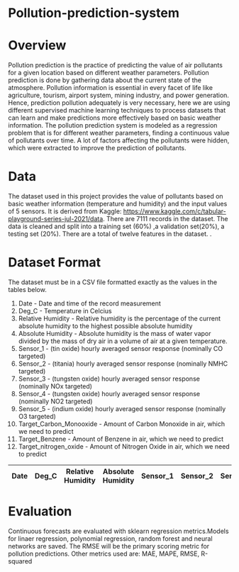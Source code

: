 # Pollution-prediction-system

# Overview
Pollution prediction is the practice of predicting the value of air pollutants for a given location based on different weather parameters. Pollution prediction is done by gathering data about the current state of the atmosphere. Pollution information is essential in every facet of life like agriculture, tourism, airport system, mining industry, and power generation. Hence, prediction pollution adequately is very necessary, here we are using different supervised machine learning techniques to process datasets that can learn and make predictions more effectively based on basic weather information. The pollution prediction system is modeled as a regression problem that is for different weather parameters, finding a continuous value of pollutants over time. A lot of factors affecting the pollutants were hidden, which were extracted to improve the prediction of pollutants.



# Data


The dataset used in this project provides the value of pollutants based on basic weather information (temperature and humidity) 
and the input values of 5 sensors. It is derived from Kaggle: https://www.kaggle.com/c/tabular-playground-series-jul-2021/data. 
There are 7111 records in the dataset. The data is cleaned and split into a training set (60%) ,a validation set(20%),
a testing set (20%). There are a total of twelve features in the dataset. .

# Dataset Format

The dataset must be in a CSV file formatted exactly as the
values in the tables below.  
1.	Date - Date and time of the record measurement
2.	Deg_C - Temperature in Celcius
3.	Relative Humidity - Relative humidity is the percentage of the current absolute humidity to the highest possible absolute humidity
4.	Absolute Humidity - Absolute humidity is the mass of water vapor divided by the mass of dry air in a volume of air at a given temperature.
5.	Sensor_1 - (tin oxide) hourly averaged sensor response (nominally CO targeted)
6.	Sensor_2 - (titania) hourly averaged sensor response (nominally NMHC targeted)
7.	Sensor_3 - (tungsten oxide) hourly averaged sensor response (nominally NOx targeted)
8.	Sensor_4 - (tungsten oxide) hourly averaged sensor response (nominally NO2 targeted)
9.	Sensor_5 - (indium oxide) hourly averaged sensor response (nominally O3 targeted)
10.	Target_Carbon_Monooxide - Amount of Carbon Monoxide in air, which we need to predict 
11.	Target_Benzene - Amount of Benzene in air, which we need to predict
12.	Target_nitrogen_oxide - Amount of Nitrogen Oxide in air, which we need to predict





| Date    | Deg_C   | Relative Humidity | Absolute Humidity|Sensor_1|Sensor_2|Sensor_3|Sensor_4|Sensor_5|Target_Carbon_Monooxide|Target_Benzene|Target_nitrogen_oxide|
|---------|---------|-------------------|------------------|--------|--------|--------|--------|--------|-----------------------|--------------|---------------------|




# Evaluation

Continuous forecasts are evaluated with sklearn regression metrics.Models for linaer regression, 
polynomial regression, random forest and neural networks are saved.
The RMSE will be the primary scoring metric for pollution predictions.
Other metrics used are: MAE, MAPE, RMSE, R-squared
